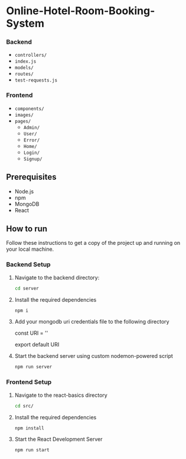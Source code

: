 # Online-Hotel-Room-Booking-System


### Backend
- `controllers/`
- `index.js`
- `models/`
- `routes/`
- `test-requests.js`

### Frontend
- `components/`
- `images/`
- `pages/`
    - `Admin/`
    - `User/`
    - `Error/`
    - `Home/`
    - `Login/`
    - `Signup/`

## Prerequisites

- Node.js
- npm
- MongoDB
- React

## How to run

Follow these instructions to get a copy of the project up and running on your local machine.

### Backend Setup

1. Navigate to the backend directory:
   ```bash
   cd server

2. Install the required dependencies

    ```bash
    npm i

3. Add your mongodb uri credentials file to the following directory 

    

   const URI = '<your-mongodb-uri>'

   export default URI
   
5. Start the backend server using custom nodemon-powered script
    ```bash
    npm run server
    
### Frontend Setup
1. Navigate to the react-basics directory
    ```bash
    cd src/

2. Install the required dependencies
    ```bash
    npm install

3.  Start the React Development Server
    ```bash
    npm run start
